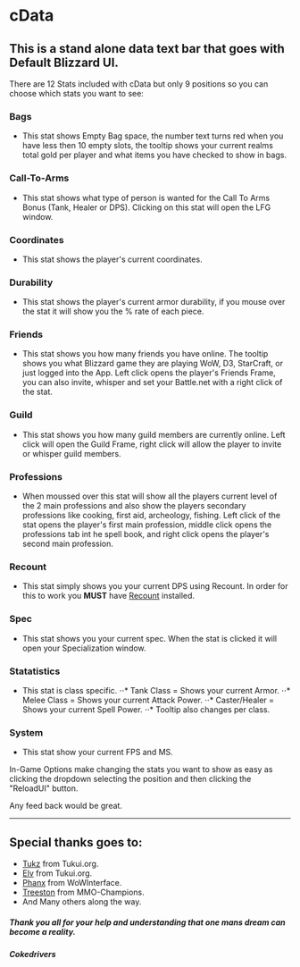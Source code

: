 # cData
 
## This is a stand alone data text bar that goes with  Default Blizzard UI.

There are 12 Stats included with cData but only 9 positions so you can choose which stats you want to see:

### Bags 
* This stat shows Empty Bag space, the number text turns red when you have less then 10 empty slots, the tooltip shows your current realms total gold per player and what items you have checked to show in bags.
### Call-To-Arms
* This stat shows what type of person is wanted for the Call To Arms Bonus (Tank, Healer or DPS). Clicking on this stat will open the LFG window.
### Coordinates
* This stat shows the player's current coordinates.
### Durability
* This stat shows the player's current armor durability, if you mouse over the stat it will show you the % rate of each piece.
### Friends
* This stat shows you how many friends you have online. The tooltip shows you what Blizzard game they are playing WoW, D3, StarCraft, or just logged into the App. Left click opens the player's Friends Frame, you can also invite, whisper and set your Battle.net with a right click of the stat.
### Guild
* This stat shows you how many guild members are currently online. Left click will open the Guild Frame, right click will allow the player to invite or whisper guild members.
### Professions
* When moussed over this stat will show all the players current level of the 2 main professions and also show the players secondary professions like cooking, first aid, archeology, fishing. Left click of the stat opens the player's first main profession, middle click opens the professions tab int he spell book, and right click opens the player's second main profession.
### Recount 
* This stat simply shows you your current DPS using Recount. In order for this to work you **MUST** have [Recount](http://www.curse.com/addons/wow/recount) installed.
### Spec
* This stat shows you your current spec. When the stat is clicked it will open your Specialization window. 
### Statatistics 
* This stat is class specific. 
⋅⋅* Tank Class = Shows your current Armor. 
⋅⋅* Melee Class = Shows your current Attack Power. 
⋅⋅* Caster/Healer = Shows your current Spell Power. 
⋅⋅* Tooltip also changes per class.

### System 
* This stat show your current FPS and MS.


In-Game Options make changing the stats you want to show as easy as clicking the dropdown selecting the position and then clicking the "ReloadUI" button.

Any feed back would be great.

***
## Special thanks goes to:

* [Tukz](www.tukui.org) from Tukui.org.
* [Elv](www.tukui.org) from Tukui.org.
* [Phanx](http://www.wowinterface.com/forums/member.php?find=lastposter&f=87) from WoWInterface.
* [Treeston](http://www.mmo-champion.com/members/562614-Treeston) from MMO-Champions.
* And Many others along the way.

##### Thank you all for your help and understanding that one mans dream can become a reality.
##### Cokedrivers